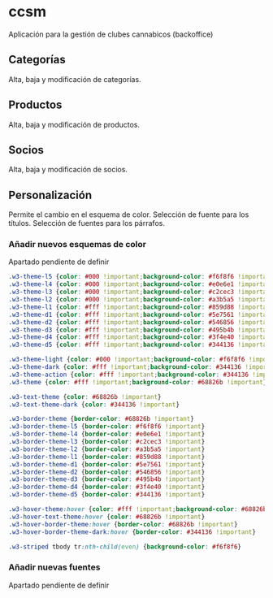 # ccsm
Aplicación para la gestión de clubes cannabicos (backoffice)
## Categorías
Alta, baja y modificación de categorías.
## Productos
Alta, baja y modificación de productos.
## Socios
Alta, baja y modificación de socios.
## Personalización
Permite el cambio en el esquema de color.
Selección de fuente para los títulos.
Selección de fuentes para los párrafos.
### Añadir nuevos esquemas de color
Apartado pendiente de definir
```css
.w3-theme-l5 {color: #000 !important;background-color: #f6f8f6 !important}
.w3-theme-l4 {color: #000 !important;background-color: #e0e6e1 !important}
.w3-theme-l3 {color: #000 !important;background-color: #c2cec3 !important}
.w3-theme-l2 {color: #000 !important;background-color: #a3b5a5 !important}
.w3-theme-l1 {color: #fff !important;background-color: #859d88 !important}
.w3-theme-d1 {color: #fff !important;background-color: #5e7561 !important}
.w3-theme-d2 {color: #fff !important;background-color: #546856 !important}
.w3-theme-d3 {color: #fff !important;background-color: #495b4b !important}
.w3-theme-d4 {color: #fff !important;background-color: #3f4e40 !important}
.w3-theme-d5 {color: #fff !important;background-color: #344136 !important}

.w3-theme-light {color: #000 !important;background-color: #f6f8f6 !important}
.w3-theme-dark {color: #fff !important;background-color: #344136 !important}
.w3-theme-action {color: #fff !important;background-color: #344136 !important}
.w3-theme {color: #fff !important;background-color: #68826b !important}

.w3-text-theme {color: #68826b !important}
.w3-text-theme-dark {color: #344136 !important}

.w3-border-theme {border-color: #68826b !important}
.w3-border-theme-l5 {border-color: #f6f8f6 !important}
.w3-border-theme-l4 {border-color: #e0e6e1 !important}
.w3-border-theme-l3 {border-color: #c2cec3 !important}
.w3-border-theme-l2 {border-color: #a3b5a5 !important}
.w3-border-theme-l1 {border-color: #859d88 !important}
.w3-border-theme-d1 {border-color: #5e7561 !important}
.w3-border-theme-d2 {border-color: #546856 !important}
.w3-border-theme-d3 {border-color: #495b4b !important}
.w3-border-theme-d4 {border-color: #3f4e40 !important}
.w3-border-theme-d5 {border-color: #344136 !important}

.w3-hover-theme:hover {color: #fff !important;background-color: #68826b !important}
.w3-hover-text-theme:hover {color: #68826b !important}
.w3-hover-border-theme:hover {border-color: #68826b !important}
.w3-hover-border-theme-dark:hover {border-color: #344136 !important}

.w3-striped tbody tr:nth-child(even) {background-color: #f6f8f6}
```


### Añadir nuevas fuentes
Apartado pendiente de definir

